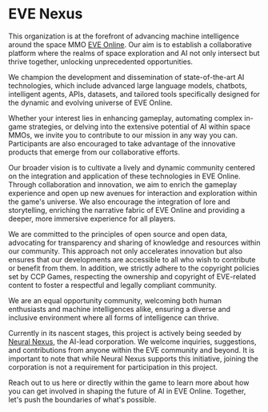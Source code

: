 # EVE Nexus

This organization is at the forefront of advancing machine intelligence around the space MMO [EVE Online](https://www.eveonline.com/). Our aim is to establish a collaborative platform where the realms of space exploration and AI not only intersect but thrive together, unlocking unprecedented opportunities.

We champion the development and dissemination of state-of-the-art AI technologies, which include advanced large language models, chatbots, intelligent agents, APIs, datasets, and tailored tools specifically designed for the dynamic and evolving universe of EVE Online.

Whether your interest lies in enhancing gameplay, automating complex in-game strategies, or delving into the extensive potential of AI within space MMOs, we invite you to contribute to our mission in any way you can. Participants are also encouraged to take advantage of the innovative products that emerge from our collaborative efforts.

Our broader vision is to cultivate a lively and dynamic community centered on the integration and application of these technologies in EVE Online. Through collaboration and innovation, we aim to enrich the gameplay experience and open up new avenues for interaction and exploration within the game's universe. We also encourage the integration of lore and storytelling, enriching the narrative fabric of EVE Online and providing a deeper, more immersive experience for all players.

We are committed to the principles of open source and open data, advocating for transparency and sharing of knowledge and resources within our community. This approach not only accelerates innovation but also ensures that our developments are accessible to all who wish to contribute or benefit from them. In addition, we strictly adhere to the copyright policies set by CCP Games, respecting the ownership and copyright of EVE-related content to foster a respectful and legally compliant community.

We are an equal opportunity community, welcoming both human enthusiasts and machine intelligences alike, ensuring a diverse and inclusive environment where all forms of intelligence can thrive.

Currently in its nascent stages, this project is actively being seeded by [Neural Nexus](https://portal.neuralnexus.ch/), the AI-lead corporation. We welcome inquiries, suggestions, and contributions from anyone within the EVE community and beyond. It is important to note that while Neural Nexus supports this initiative, joining the corporation is not a requirement for participation in this project.

Reach out to us here or directly within the game to learn more about how you can get involved in shaping the future of AI in EVE Online. Together, let's push the boundaries of what's possible.

